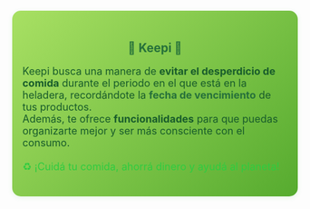 <div style="background:linear-gradient(135deg,#a8e063 0%,#56ab2f 100%);border-radius:15px;padding:24px 18px 24px 18px;margin:20px 0;box-shadow:0 2px 8px rgba(56, 183, 70, 0.12);">

<h2 align="center" style="color:#26713a;">🌱 <span style="color:#26713a;">Keepi</span> 🌱</h2>

<p style="color:#185c2b;font-size:18px;">
Keepi busca una manera de <b>evitar el desperdicio de comida</b> durante el periodo en el que está en la heladera, recordándote la <span style="color:#26713a;"><b>fecha de vencimiento</b></span> de tus productos. <br>
Además, te ofrece <b>funcionalidades</b> para que puedas organizarte mejor y ser más consciente con el consumo. <br><br>
<span style="color:#2ecc40;">♻️ ¡Cuidá tu comida, ahorrá dinero y ayudá al planeta!</span>
</p>

</div>
